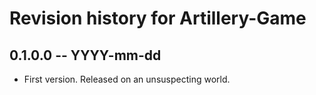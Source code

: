 # Revision history for Artillery-Game

## 0.1.0.0  -- YYYY-mm-dd

* First version. Released on an unsuspecting world.
